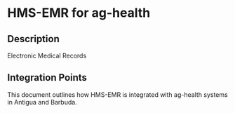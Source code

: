 # HMS-EMR for ag-health

## Description

Electronic Medical Records

## Integration Points

This document outlines how HMS-EMR is integrated with ag-health systems in Antigua and Barbuda.
